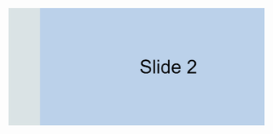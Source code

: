 ![Screenshot](https://github.com/AnneDupin/Scroll_Horizontal/blob/main/Scroll%20Horizontal/FireShot%20Capture%20033%20-%20Scroll%20Horizontal%20-%20127.0.0.1.png)
